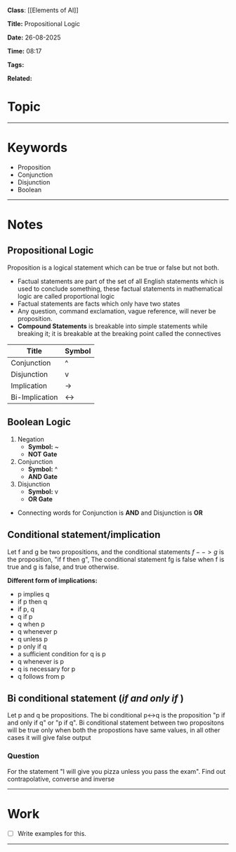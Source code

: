 **Class**: [[Elements of AI]]

**Title:** Propositional Logic

**Date:** 26-08-2025

**Time:** 08:17

**Tags:**

**Related:** 
# Topic



---
# Keywords

- Proposition
- Conjunction
- Disjunction
- Boolean

--- 
# Notes

## Propositional Logic

Proposition is a logical statement which can be true or false but not both.  

- Factual statements are part of the set of all English statements which is used to conclude something, these factual statements in mathematical logic are called proportional logic
- Factual statements are facts which only have two states
- Any question, command exclamation, vague reference, will never be proposition.
- **Compound Statements** is breakable into simple statements while breaking it; it is breakable at the breaking point called the connectives

| Title          | Symbol |
| -------------- | ------ |
| Conjunction    | ^      |
| Disjunction    | v      |
| Implication    | ->     |
| Bi-Implication | <->    |

## Boolean Logic

1. Negation
	- **Symbol:** ~
	- **NOT Gate**
2. Conjunction
	- **Symbol:** ^
	- **AND Gate**
3. Disjunction
	- **Symbol:** v
	- **OR Gate**

- Connecting words for Conjunction is **AND** and Disjunction is **OR**


## Conditional statement/implication

Let f and g be two propositions, and the conditional statements $f-->g$ is the proposition, "if f then g", The conditional statement fg is false when f is true and g is false, and true otherwise.

**Different form of implications:**
- p implies q
- if p then q
- if p, q
- q if p
- q when p
- q whenever p
- q unless p
- p only if q
- a sufficient condition for q is p
- q whenever is p
- q is necessary for p
- q follows from p

## Bi conditional statement (*if and only if* )

Let p and q be propositions. The bi conditional p<->q is the proposition "p if and only if q" or "p if q". Bi conditional statement between two propositons will be true only when both the propostions have same values, in all other cases it will give false output  

### Question
For the statement "I will give you pizza unless you pass the exam". Find out contrapolative, converse and inverse


---
# Work

- [ ] Write examples for this.

---
